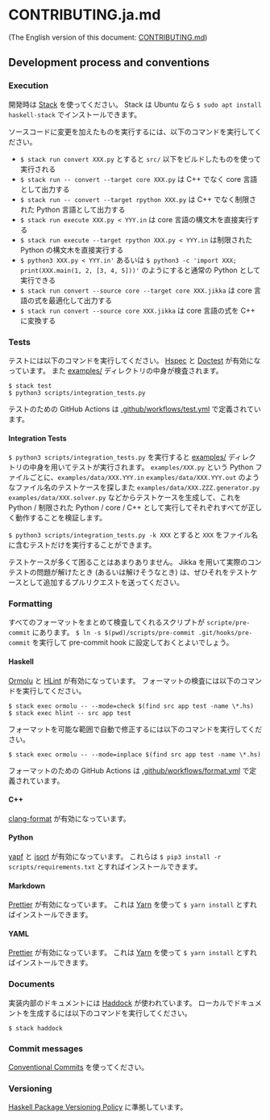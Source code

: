 # CONTRIBUTING.ja.md

(The English version of this document: [CONTRIBUTING.md](https://github.com/kmyk/Jikka/blob/master/CONTRIBUTING.md))

## Development process and conventions

### Execution

開発時は [Stack](https://www.haskellstack.org/) を使ってください。
Stack は Ubuntu なら `$ sudo apt install haskell-stack` でインストールできます。

ソースコードに変更を加えたものを実行するには、以下のコマンドを実行してください。

- `$ stack run convert XXX.py` とすると `src/` 以下をビルドしたものを使って実行される
- `$ stack run -- convert --target core XXX.py` は C++ でなく core 言語として出力する
- `$ stack run -- convert --target rpython XXX.py` は C++ でなく制限された Python 言語として出力する
- `$ stack run execute XXX.py < YYY.in` は core 言語の構文木を直接実行する
- `$ stack run execute --target rpython XXX.py < YYY.in` は制限された Python の構文木を直接実行する
- `$ python3 XXX.py < YYY.in'` あるいは `$ python3 -c 'import XXX; print(XXX.main(1, 2, [3, 4, 5]))'` のようにすると通常の Python として実行できる
- `$ stack run convert --source core --target core XXX.jikka` は core 言語の式を最適化して出力する
- `$ stack run convert --source core XXX.jikka` は core 言語の式を C++ に変換する

### Tests

テストには以下のコマンドを実行してください。
[Hspec](https://hspec.github.io/) と [Doctest](https://hackage.haskell.org/package/doctest) が有効になっています。
また [examples/](https://github.com/kmyk/Jikka/tree/master/examples) ディレクトリの中身が検査されます。

```console
$ stack test
$ python3 scripts/integration_tests.py
```

テストのための GitHub Actions は [.github/workflows/test.yml](https://github.com/kmyk/Jikka/blob/master/.github/workflows/test.yml) で定義されています。

#### Integration Tests

`$ python3 scripts/integration_tests.py` を実行すると [examples/](https://github.com/kmyk/Jikka/tree/master/examples) ディレクトリの中身を用いてテストが実行されます。
`examples/XXX.py` という Python ファイルごとに、`examples/data/XXX.YYY.in` `examples/data/XXX.YYY.out` のようなファイル名のテストケースを探しまた `examples/data/XXX.ZZZ.generator.py` `examples/data/XXX.solver.py` などからテストケースを生成して、これを Python / 制限された Python / core / C++ として実行してそれぞれすべてが正しく動作することを検証します。

`$ python3 scripts/integration_tests.py -k XXX` とすると `XXX` をファイル名に含むテストだけを実行することができます。

テストケースが多くて困ることはあまりありません。
Jikka を用いて実際のコンテストの問題が解けたとき (あるいは解けそうなとき) は、ぜひそれをテストケースとして追加するプルリクエストを送ってください。

### Formatting

すべてのフォーマットをまとめて検査してくれるスクリプトが `scripte/pre-commit` にあります。
`$ ln -s $(pwd)/scripts/pre-commit .git/hooks/pre-commit` を実行して pre-commit hook に設定しておくとよいでしょう。

#### Haskell

[Ormolu](https://github.com/tweag/ormolu) と [HLint](https://github.com/ndmitchell/hlint) が有効になっています。
フォーマットの検査には以下のコマンドを実行してください。

```console
$ stack exec ormolu -- --mode=check $(find src app test -name \*.hs)
$ stack exec hlint -- src app test
```

フォーマットを可能な範囲で自動で修正するには以下のコマンドを実行してください。

```console
$ stack exec ormolu -- --mode=inplace $(find src app test -name \*.hs)
```

フォーマットのための GitHub Actions は [.github/workflows/format.yml](https://github.com/kmyk/Jikka/blob/master/.github/workflows/format.yml) で定義されています。

#### C++

[clang-format](https://clang.llvm.org/docs/ClangFormat.html) が有効になっています。

#### Python

[yapf](https://github.com/google/yapf) と [isort](https://github.com/PyCQA/isort) が有効になっています。
これらは `$ pip3 install -r scripts/requirements.txt` とすればインストールできます。

#### Markdown

[Prettier](https://prettier.io/) が有効になっています。
これは [Yarn](https://yarnpkg.com/) を使って `$ yarn install` とすればインストールできます。

#### YAML

[Prettier](https://prettier.io/) が有効になっています。
これは [Yarn](https://yarnpkg.com/) を使って `$ yarn install` とすればインストールできます。

### Documents

実装内部のドキュメントには [Haddock](https://www.haskell.org/haddock/) が使われています。
ローカルでドキュメントを生成するには以下のコマンドを実行してください。

```console
$ stack haddock
```

### Commit messages

[Conventional Commits](https://www.conventionalcommits.org/ja/v1.0.0/) を使ってください。

### Versioning

[Haskell Package Versioning Policy](https://pvp.haskell.org/) に準拠しています。
